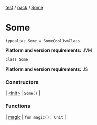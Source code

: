 [test](test/index) / [pack](test/pack/index) / [Some](test/pack/-some/index)

# Some

`typealias Some = SomeCoolJvmClass`

**Platform and version requirements:** JVM

`class Some`

**Platform and version requirements:** JS

### Constructors

| [&lt;init&gt;](test/pack/-some/-some/-init-) | `Some()` |

### Functions

| [magic](test/pack/-some/-some/magic) | `fun magic(): Unit` |

